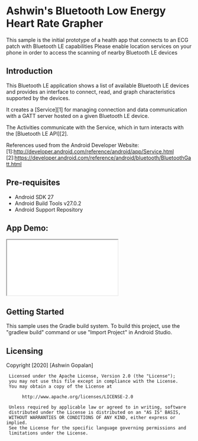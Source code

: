 
Ashwin's Bluetooth Low Energy Heart Rate Grapher
===================================

This sample is the initial prototype of a health app that connects to an ECG patch with Bluetooth LE capabilities
Please enable location services on your phone in order to access the scanning of nearby Bluetooth LE devices

Introduction
------------

This Bluetooth LE application shows a list of available Bluetooth LE devices and provides
an interface to connect, read, and graph characteristics supported by the devices.

It creates a [Service][1] for managing connection and data communication with a GATT server
hosted on a given Bluetooth LE device.

The Activities communicate with the Service, which in turn interacts with the [Bluetooth LE API][2].

References used from the Android Developer Website:
[1]:http://developer.android.com/reference/android/app/Service.html
[2]:https://developer.android.com/reference/android/bluetooth/BluetoothGatt.html

Pre-requisites
--------------

- Android SDK 27
- Android Build Tools v27.0.2
- Android Support Repository

App Demo:
-------------

<iframe src="screenshots/Running the App.mp4" alt="Video of app running"></iframe>

Getting Started
---------------

This sample uses the Gradle build system. To build this project, use the
"gradlew build" command or use "Import Project" in Android Studio.

Licensing
---------------
Copyright [2020] [Ashwin Gopalan]

     Licensed under the Apache License, Version 2.0 (the "License");
     you may not use this file except in compliance with the License.
     You may obtain a copy of the License at

          http://www.apache.org/licenses/LICENSE-2.0

     Unless required by applicable law or agreed to in writing, software
     distributed under the License is distributed on an "AS IS" BASIS,
     WITHOUT WARRANTIES OR CONDITIONS OF ANY KIND, either express or implied.
     See the License for the specific language governing permissions and
     limitations under the License.
